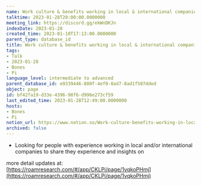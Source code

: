 ```yaml
---
name: Work culture & benefits working in local & international companies
talktime: 2023-01-28T20:00:00.0000000
meeting_link: https://discord.gg/ekWnDKJn
indexDate: 2023-01-28
created_time: 2023-01-10T17:13:00.0000000
parent_type: database_id
title: Work culture & benefits working in local & international companies
tags:
- Talk
- 2023-01-28
- Bones
- Pi
language_level: intermediate to advanced
parent_database_id: e9339446-880f-4ef0-8ad7-8ad1f507dded
object: page
id: bf42fa19-d33e-4396-98f6-d996e273cf59
last_edited_time: 2023-01-28T12:49:00.0000000
hosts:
- Bones
- Pi
notion_url: https://www.notion.so/Work-culture-benefits-working-in-local-international-companies-bf42fa19d33e439698f6d996e273cf59
archived: false
---
```


   - Looking for people with experience working in local and/or international companies to share they experience and insights on

more detail updates at:
[https://roamresearch.com/#/app/CKLPi/page/1vqkoPHmj](https://roamresearch.com/#/app/CKLPi/page/1vqkoPHmj)

























